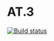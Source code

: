 # AT.3
[![Build status](https://ci.appveyor.com/api/projects/status/9dsfmq1jeym9278x?svg=true)](https://ci.appveyor.com/project/Tatr1/at-3-yt0su)

